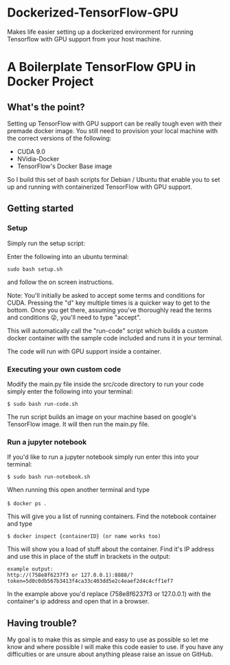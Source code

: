 # Dockerized-TensorFlow-GPU
Makes life easier setting up a dockerized environment for running Tensorflow with GPU support from your host machine.

# A Boilerplate TensorFlow GPU in Docker Project

## What's the point? 

Setting up TensorFlow with GPU support can be really tough even with their premade docker image.
You still need to provision your local machine with the correct versions of the following:

* CUDA 9.0
* NVidia-Docker
* TensorFlow's Docker Base image

So I build this set of bash scripts for Debian / Ubuntu that enable you to set up and running with containerized TensorFlow with GPU support.  

## Getting started

### Setup
Simply run the setup script:

Enter the following into an ubuntu terminal:

``` sudo bash setup.sh ```

and follow the on screen instructions.

Note: You'll initially be asked to accept some terms and conditions for CUDA. Pressing the "d" key multiple times is a quicker way to get to the bottom. Once you get there, assuming you've thoroughly read the terms and conditions 😜, you'll need to type "accept".

This will automatically call the "run-code" script which builds a custom docker container with the sample code included and runs it in your terminal.

The code will run with GPU support inside a container.

### Executing your own custom code

Modify the main.py file inside the src/code directory to run your code simply enter the following into your terminal:

```$ sudo bash run-code.sh ```

The run script builds an image on your machine based on google's TensorFlow image. 
It will then run the main.py file.


### Run a jupyter notebook

If you'd like to run a jupyter notebook simply run enter this into your terminal: 

```$ sudo bash run-notebook.sh ```

 When running this open another terminal and type 
 
 ```$ docker ps ```. 
 
 This will give you a list of running containers. Find the notebook container and type 
 
 ```$ docker inspect {containerID} (or name works too) ```
 
 This will show you a load of stuff about the container. Find it's IP address and use this in place of the stuff in brackets in the output:
    
    example output: 
    http://(758e8f6237f3 or 127.0.0.1):8888/?token=5d0c0db567b3413f4ca33c403dd5e2c4eaef2d4c4cff1ef7

 In the example above you'd replace (758e8f6237f3 or 127.0.0.1) with the container's ip address and open that in a browser.

## Having trouble?

My goal is to make this as simple and easy to use as possible so let me know and where possible I will make this code easier to use. If you have any difficulties or are unsure about anything please raise an issue on GitHub. 

